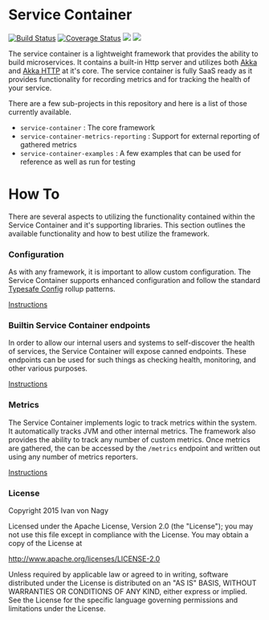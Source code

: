 Service Container
===========================

[![Build Status](https://travis-ci.org/vonnagy/service-container.png?branch=master)](https://travis-ci.org/vonnagy/service-container)
[![Coverage Status](https://coveralls.io/repos/vonnagy/service-container/badge.svg?branch=master)](https://coveralls.io/r/vonnagy/service-container?branch=master)
[<img src="https://img.shields.io/maven-central/v/com.github.vonnagy/service-container_2.10.svg?label=latest%20release%20for%202.10"/>](http://search.maven.org/#search%7Cga%7C1%7Cg%3Acom.github.vonnagy%20a%3Aservice-container_2.10)
[<img src="https://img.shields.io/maven-central/v/com.github.vonnagy/service-container_2.11.svg?label=latest%20release%20for%202.11"/>](http://search.maven.org/#search%7Cga%7C1%7Cg%3Acom.github.vonnagy%20a%3Aservice-container_2.11)

The service container is a lightweight framework that provides the ability to build microservices. It contains a built-in Http server and utilizes both [Akka](http://doc.akka.io/docs/akka/2.4/scala.html?_ga=1.42508261.1791590507.1484343870) and [Akka HTTP](http://doc.akka.io/docs/akka-http/current/scala.html) at it's core.
The service container is fully SaaS ready as it provides functionality for recording metrics and for tracking the health of your service.

There are a few sub-projects in this repository and here is a list of those currently available.

* `service-container` : The core framework
* `service-container-metrics-reporting` : Support for external reporting of gathered metrics
* `service-container-examples` : A few examples that can be used for reference as well as run for testing

# How To

There are several aspects to utilizing the functionality contained within the Service Container and it's supporting libraries. This
section outlines the available functionality and how to best utilize the framework.

### Configuration
As with any framework, it is important to allow custom configuration. The Service Container supports enhanced
configuration and follow the standard [Typesafe Config](https://github.com/typesafehub/config) rollup patterns.

[Instructions](docs/Configuration.md)

### Builtin Service Container endpoints

In order to allow our internal users and systems to self-discover the health of services, the Service Container will
expose canned endpoints. These endpoints can be used for such things as checking health, monitoring, and other various purposes.

[Instructions](docs/Endpoints.md)

### Metrics

The Service Container implements logic to track metrics within the system. It automatically tracks JVM and other internal metrics. The framework
also provides the ability to track any number of custom metrics. Once metrics are gathered, the can be accessed by the `/metrics` endpoint and
written out using any number of metrics reporters.

[Instructions](docs/Metrics.md)


### License

Copyright 2015 Ivan von Nagy

Licensed under the Apache License, Version 2.0 (the "License");
you may not use this file except in compliance with the License.
You may obtain a copy of the License at

   http://www.apache.org/licenses/LICENSE-2.0

Unless required by applicable law or agreed to in writing, software
distributed under the License is distributed on an "AS IS" BASIS,
WITHOUT WARRANTIES OR CONDITIONS OF ANY KIND, either express or implied.
See the License for the specific language governing permissions and
limitations under the License.
